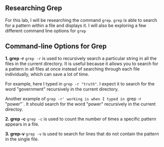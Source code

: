 **Researching Grep**
---
For this lab, I will be researching the command `grep`. `grep` is able to search for a pattern within a file and displays it. I will also be exploring a few different command line options for `grep`

**Command-line Options for Grep**
---
**1. grep -r**
`grep -r` is used to recursively search a particular string in all the files in the current directory. It is useful because it allows you to search for a pattern in all files at once instead of searching through each file individually, which can save a lot of time.

For example, here I typed in `grep -r "truth"`. I expect it to search for the word "government" recursively in the current directory.



Another example of `grep -r' working is when I typed in `grep -r "power"`. It should search for the word "power" recursively in the current directoy.

**2. grep -c**
`grep -c` is used to count the number of times a specific pattern appears in a file.


**3. grep-v**
`grep -v` is used to search for lines that do not contain the pattern in the single file.


